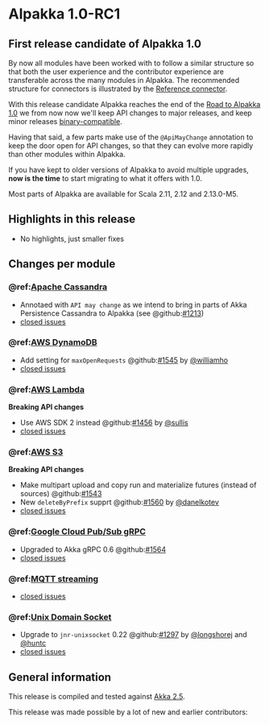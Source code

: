 # Alpakka 1.0-RC1

## First release candidate of Alpakka 1.0

By now all modules have been worked with to follow a similar structure so that both the user experience and the contributor experience are transferable across the many modules in Alpakka. The recommended structure for connectors is illustrated by the [Reference connector](https://doc.akka.io/docs/alpakka/current/reference.html).

With this release candidate Alpakka reaches the end of the [Road to Alpakka 1.0](https://akka.io/blog/news/2018/08/30/alpakka-towards-1.0) we from now now we'll keep API changes to major releases, and keep minor releases [binary-compatible](https://doc.akka.io/docs/akka/current/common/binary-compatibility-rules.html#binary-compatibility-rules).

Having that said, a few parts make use of the `@ApiMayChange` annotation to keep the door open for API changes, so that they can evolve more rapidly than other modules within Alpakka.

If you have kept to older versions of Alpakka to avoid multiple upgrades, **now is the time** to start migrating to what it offers with 1.0.

Most parts of Alpakka are available for Scala 2.11, 2.12 and 2.13.0-M5.


## Highlights in this release

* No highlights, just smaller fixes


## Changes per module


### @ref:[Apache Cassandra](../cassandra.md)

 * Annotaed with `API may change` as we intend to bring in parts of Akka Persistence Cassandra to Alpakka (see @github:[#1213](#1213))
 * [closed issues](https://github.com/akka/alpakka/issues?q=is%3Aclosed+milestone%3A1.0-RC1+label%3Ap%3Acassandra)

### @ref:[AWS DynamoDB](../dynamodb.md)

 * Add setting for `maxOpenRequests` @github:[#1545](#1545) by [@williamho](https://github.com/williamho)
 * [closed issues](https://github.com/akka/alpakka/issues?q=is%3Aclosed+milestone%3A1.0-RC1+label%3Ap%3Adynamodb)

### @ref:[AWS Lambda](../awslambda.md)

**Breaking API changes**

 * Use AWS SDK 2 instead @github:[#1456](#1456) by [@sullis](https://github.com/sullis)
 * [closed issues](https://github.com/akka/alpakka/issues?q=is%3Aclosed+milestone%3A1.0-RC1+label%3Ap%3Aaws-lambda)

### @ref:[AWS S3](../s3.md)

**Breaking API changes**

 * Make multipart upload and copy run and materialize futures (instead of sources) @github:[#1543](#1543)
 * New `deleteByPrefix` supprt @github:[#1560](#1560) by [@danelkotev](https://github.com/danelkotev)
 * [closed issues](https://github.com/akka/alpakka/issues?q=is%3Aclosed+milestone%3A1.0-RC1+label%3Ap%3Aaws-s3)

### @ref:[Google Cloud Pub/Sub gRPC](../google-cloud-pub-sub-grpc.md)

 * Upgraded to Akka gRPC 0.6 @github:[#1564](#1564)
 * [closed issues](https://github.com/akka/alpakka/issues?q=is%3Aclosed+milestone%3A1.0-RC1+label%3Ap%3Agoogle-cloud-pub-sub-grpc)
 
### @ref:[MQTT streaming](../mqtt-streaming.md)

 * [closed issues](https://github.com/akka/alpakka/issues?q=is%3Aclosed+milestone%3A1.0-RC1+label%3Ap%3Amqtt-streaming)

### @ref:[Unix Domain Socket](../unix-domain-socket.md)

 * Upgrade to `jnr-unixsocket` 0.22 @github:[#1297](#1297) by [@longshorej](https://github.com/longshorej) and [@huntc](https://github.com/huntc) 
 * [closed issues](https://github.com/akka/alpakka/issues?q=is%3Aclosed+milestone%3A1.0-RC1+label%3Ap%3Aunix-domain-socket)


## General information

This release is compiled and tested against [Akka 2.5](https://doc.akka.io/docs/akka/current/).

This release was made possible by a lot of new and earlier contributors:

